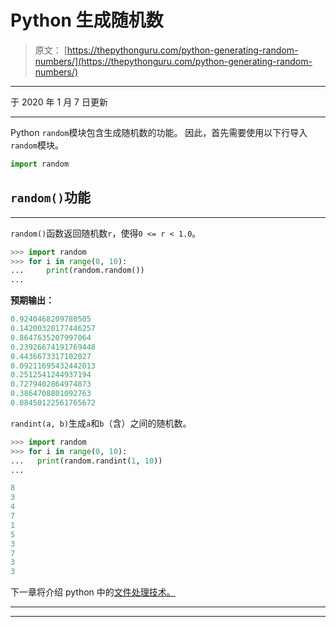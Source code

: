 # Python 生成随机数

> 原文： [https://thepythonguru.com/python-generating-random-numbers/](https://thepythonguru.com/python-generating-random-numbers/)

* * *

于 2020 年 1 月 7 日更新

* * *

Python `random`模块包含生成随机数的功能。 因此，首先需要使用以下行导入`random`模块。

```py
import random

```

## `random()`功能

* * *

`random()`函数返回随机数`r`，使得`0 <= r < 1.0`。

```py
>>> import random
>>> for i in range(0, 10):
...     print(random.random())
...

```

**预期输出：**

```py
0.9240468209780505
0.14200320177446257
0.8647635207997064
0.23926674191769448
0.4436673317102027
0.09211695432442013
0.2512541244937194
0.7279402864974873
0.3864708801092763
0.08450122561765672

```

`randint(a, b)`生成`a`和`b`（含）之间的随机数。

```py
>>> import random
>>> for i in range(0, 10):
...   print(random.randint(1, 10))
...

8
3
4
7
1
5
3
7
3
3

```

下一章将介绍 python 中的[文件处理技术。](/python-file-handling/)

* * *

* * *